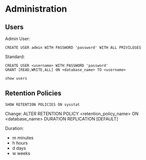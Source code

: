 # Administration

## Users
Admin User:

    CREATE USER admin WITH PASSWORD 'password' WITH ALL PRIVILEGES

Standard:

    CREATE USER <username> WITH PASSWORD 'password'
    GRANT [READ,WRITE,ALL] ON <database_name> TO <username>

    show users

## Retention Policies
    SHOW RETENTION POLICIES ON sysstat

Change:
    ALTER RETENTION POLICY <retention_policy_name> ON <database_name> DURATION <duration> REPLICATION <n> [DEFAULT]

Duration:
- m minutes
- h hours
- d days
- w weeks
